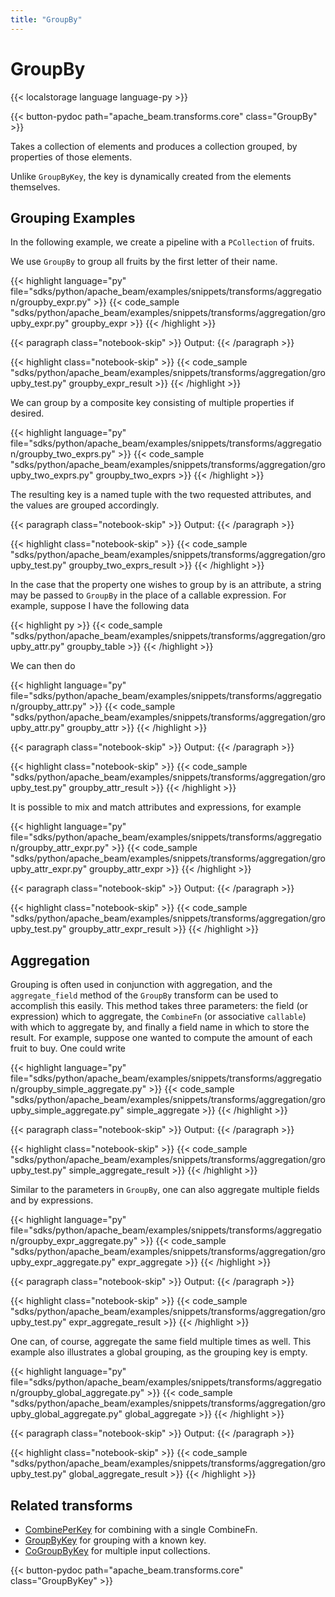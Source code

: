 ```yaml
---
title: "GroupBy"
---
```

<!--
Licensed under the Apache License, Version 2.0 (the "License");
you may not use this file except in compliance with the License.
You may obtain a copy of the License at

http://www.apache.org/licenses/LICENSE-2.0

Unless required by applicable law or agreed to in writing, software
distributed under the License is distributed on an "AS IS" BASIS,
WITHOUT WARRANTIES OR CONDITIONS OF ANY KIND, either express or implied.
See the License for the specific language governing permissions and
limitations under the License.
-->

# GroupBy

{{< localstorage language language-py >}}

{{< button-pydoc path="apache_beam.transforms.core" class="GroupBy" >}}

Takes a collection of elements and produces a collection grouped,
by properties of those elements.

Unlike `GroupByKey`, the key is dynamically created from the elements themselves.

## Grouping Examples

In the following example, we create a pipeline with a `PCollection` of fruits.

We use `GroupBy` to group all fruits by the first letter of their name.

{{< highlight language="py" file="sdks/python/apache_beam/examples/snippets/transforms/aggregation/groupby_expr.py" >}}
{{< code_sample "sdks/python/apache_beam/examples/snippets/transforms/aggregation/groupby_expr.py" groupby_expr >}}
{{< /highlight >}}

{{< paragraph class="notebook-skip" >}}
Output:
{{< /paragraph >}}

{{< highlight class="notebook-skip" >}}
{{< code_sample "sdks/python/apache_beam/examples/snippets/transforms/aggregation/groupby_test.py" groupby_expr_result >}}
{{< /highlight >}}

We can group by a composite key consisting of multiple properties if desired.

{{< highlight language="py" file="sdks/python/apache_beam/examples/snippets/transforms/aggregation/groupby_two_exprs.py" >}}
{{< code_sample "sdks/python/apache_beam/examples/snippets/transforms/aggregation/groupby_two_exprs.py" groupby_two_exprs >}}
{{< /highlight >}}

The resulting key is a named tuple with the two requested attributes, and the
values are grouped accordingly.

{{< paragraph class="notebook-skip" >}}
Output:
{{< /paragraph >}}

{{< highlight class="notebook-skip" >}}
{{< code_sample "sdks/python/apache_beam/examples/snippets/transforms/aggregation/groupby_test.py" groupby_two_exprs_result >}}
{{< /highlight >}}

In the case that the property one wishes to group by is an attribute, a string
may be passed to `GroupBy` in the place of a callable expression. For example,
suppose I have the following data

{{< highlight py >}}
{{< code_sample "sdks/python/apache_beam/examples/snippets/transforms/aggregation/groupby_attr.py" groupby_table >}}
{{< /highlight >}}

We can then do

{{< highlight language="py" file="sdks/python/apache_beam/examples/snippets/transforms/aggregation/groupby_attr.py" >}}
{{< code_sample "sdks/python/apache_beam/examples/snippets/transforms/aggregation/groupby_attr.py" groupby_attr >}}
{{< /highlight >}}

{{< paragraph class="notebook-skip" >}}
Output:
{{< /paragraph >}}

{{< highlight class="notebook-skip" >}}
{{< code_sample "sdks/python/apache_beam/examples/snippets/transforms/aggregation/groupby_test.py" groupby_attr_result >}}
{{< /highlight >}}

It is possible to mix and match attributes and expressions, for example

{{< highlight language="py" file="sdks/python/apache_beam/examples/snippets/transforms/aggregation/groupby_attr_expr.py" >}}
{{< code_sample "sdks/python/apache_beam/examples/snippets/transforms/aggregation/groupby_attr_expr.py" groupby_attr_expr >}}
{{< /highlight >}}

{{< paragraph class="notebook-skip" >}}
Output:
{{< /paragraph >}}

{{< highlight class="notebook-skip" >}}
{{< code_sample "sdks/python/apache_beam/examples/snippets/transforms/aggregation/groupby_test.py" groupby_attr_expr_result >}}
{{< /highlight >}}

## Aggregation

Grouping is often used in conjunction with aggregation, and the
`aggregate_field` method of the `GroupBy` transform can be used to accomplish
this easily.
This method takes three parameters: the field (or expression) which to
aggregate, the `CombineFn` (or associative `callable`) with which to aggregate
by, and finally a field name in which to store the result.
For example, suppose one wanted to compute the amount of each fruit to buy.
One could write

{{< highlight language="py" file="sdks/python/apache_beam/examples/snippets/transforms/aggregation/groupby_simple_aggregate.py" >}}
{{< code_sample "sdks/python/apache_beam/examples/snippets/transforms/aggregation/groupby_simple_aggregate.py" simple_aggregate >}}
{{< /highlight >}}

{{< paragraph class="notebook-skip" >}}
Output:
{{< /paragraph >}}

{{< highlight class="notebook-skip" >}}
{{< code_sample "sdks/python/apache_beam/examples/snippets/transforms/aggregation/groupby_test.py" simple_aggregate_result >}}
{{< /highlight >}}

Similar to the parameters in `GroupBy`, one can also aggregate multiple fields
and by expressions.

{{< highlight language="py" file="sdks/python/apache_beam/examples/snippets/transforms/aggregation/groupby_expr_aggregate.py" >}}
{{< code_sample "sdks/python/apache_beam/examples/snippets/transforms/aggregation/groupby_expr_aggregate.py" expr_aggregate >}}
{{< /highlight >}}

{{< paragraph class="notebook-skip" >}}
Output:
{{< /paragraph >}}

{{< highlight class="notebook-skip" >}}
{{< code_sample "sdks/python/apache_beam/examples/snippets/transforms/aggregation/groupby_test.py" expr_aggregate_result >}}
{{< /highlight >}}

One can, of course, aggregate the same field multiple times as well.
This example also illustrates a global grouping, as the grouping key is empty.

{{< highlight language="py" file="sdks/python/apache_beam/examples/snippets/transforms/aggregation/groupby_global_aggregate.py" >}}
{{< code_sample "sdks/python/apache_beam/examples/snippets/transforms/aggregation/groupby_global_aggregate.py" global_aggregate >}}
{{< /highlight >}}

{{< paragraph class="notebook-skip" >}}
Output:
{{< /paragraph >}}

{{< highlight class="notebook-skip" >}}
{{< code_sample "sdks/python/apache_beam/examples/snippets/transforms/aggregation/groupby_test.py" global_aggregate_result >}}
{{< /highlight >}}

## Related transforms

* [CombinePerKey](/documentation/transforms/python/aggregation/combineperkey) for combining with a single CombineFn.
* [GroupByKey](/documentation/transforms/python/aggregation/groupbykey) for grouping with a known key.
* [CoGroupByKey](/documentation/transforms/python/aggregation/cogroupbykey) for multiple input collections.

{{< button-pydoc path="apache_beam.transforms.core" class="GroupByKey" >}}

